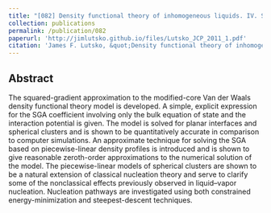 ```yaml
---
title: "[082] Density functional theory of inhomogeneous liquids. IV. Squared-gradient approximation and classical nucleation theory"
collection: publications
permalink: /publication/082
paperurl: 'http://jimlutsko.github.io/files/Lutsko_JCP_2011_1.pdf'
citation: 'James F. Lutsko, &quot;Density functional theory of inhomogeneous liquids. IV. Squared-gradient approximation and classical nucleation theory&quot;, <i>J. of Chemical Physics</i>, <strong>134</strong>, 164501 (2011)'
---
```

Abstract
---
The squared-gradient approximation to the modified-core Van der Waals density functional theory model is developed. A simple, explicit expression for the SGA coefficient involving only the bulk equation of state and the interaction potential is given. The model is solved for planar interfaces and spherical clusters and is shown to be quantitatively accurate in comparison to computer simulations. An approximate technique for solving the SGA based on piecewise-linear density profiles is introduced and is shown to give reasonable zeroth-order approximations to the numerical solution of the model. The piecewise-linear models of spherical clusters are shown to be a natural extension of classical nucleation theory and serve to clarify some of the nonclassical effects previously observed in liquid–vapor nucleation. Nucleation pathways are investigated using both constrained energy-minimization and steepest-descent techniques.
